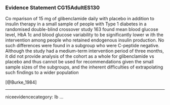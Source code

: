 ### Evidence Statement CG15AdultES130
Co mparison of 15 mg of glibenclamide daily with placebo in addition to insulin therapy in a small sample of people with Type 1 diabetes in a randomised double-blind crossover study 163 found mean blood glucose level, HbA 1c and blood glucose variability to be significantly lower w ith the intervention among people who retained endogenous insulin production. No such differences were found in a subgroup who were C-peptide negative. Although the study had a medium-term intervention period of three months, it did not provide analysis of the cohort as a whole for glibenclamide vs placebo and thus cannot be used for recommendations given the small sample sizes of the subgroups, and the inherent difficulties of extrapolating such findings to a wider population

[@Burke_1984]

---
niceevidencecategory: Ib
...


